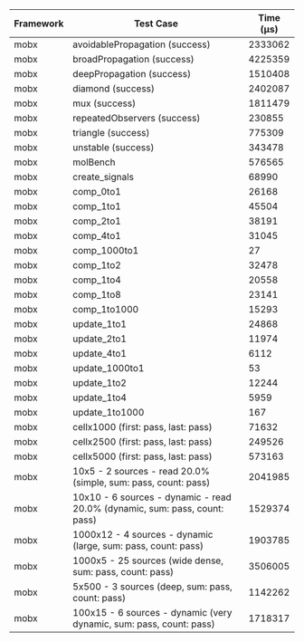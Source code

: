 | Framework | Test Case | Time (μs) |
| --- | --- | --- |
| mobx | avoidablePropagation (success) | 2333062 |
| mobx | broadPropagation (success) | 4225359 |
| mobx | deepPropagation (success) | 1510408 |
| mobx | diamond (success) | 2402087 |
| mobx | mux (success) | 1811479 |
| mobx | repeatedObservers (success) | 230855 |
| mobx | triangle (success) | 775309 |
| mobx | unstable (success) | 343478 |
| mobx | molBench | 576565 |
| mobx | create_signals | 68990 |
| mobx | comp_0to1 | 26168 |
| mobx | comp_1to1 | 45504 |
| mobx | comp_2to1 | 38191 |
| mobx | comp_4to1 | 31045 |
| mobx | comp_1000to1 | 27 |
| mobx | comp_1to2 | 32478 |
| mobx | comp_1to4 | 20558 |
| mobx | comp_1to8 | 23141 |
| mobx | comp_1to1000 | 15293 |
| mobx | update_1to1 | 24868 |
| mobx | update_2to1 | 11974 |
| mobx | update_4to1 | 6112 |
| mobx | update_1000to1 | 53 |
| mobx | update_1to2 | 12244 |
| mobx | update_1to4 | 5959 |
| mobx | update_1to1000 | 167 |
| mobx | cellx1000 (first: pass, last: pass) | 71632 |
| mobx | cellx2500 (first: pass, last: pass) | 249526 |
| mobx | cellx5000 (first: pass, last: pass) | 573163 |
| mobx | 10x5 - 2 sources - read 20.0% (simple, sum: pass, count: pass) | 2041985 |
| mobx | 10x10 - 6 sources - dynamic - read 20.0% (dynamic, sum: pass, count: pass) | 1529374 |
| mobx | 1000x12 - 4 sources - dynamic (large, sum: pass, count: pass) | 1903785 |
| mobx | 1000x5 - 25 sources (wide dense, sum: pass, count: pass) | 3506005 |
| mobx | 5x500 - 3 sources (deep, sum: pass, count: pass) | 1142262 |
| mobx | 100x15 - 6 sources - dynamic (very dynamic, sum: pass, count: pass) | 1718317 |
